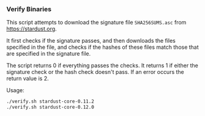 ### Verify Binaries
This script attempts to download the signature file `SHA256SUMS.asc` from https://stardust.org.

It first checks if the signature passes, and then downloads the files specified in the file, and checks if the hashes of these files match those that are specified in the signature file.

The script returns 0 if everything passes the checks. It returns 1 if either the signature check or the hash check doesn't pass. If an error occurs the return value is 2.

Usage:

```sh
./verify.sh stardust-core-0.11.2
./verify.sh stardust-core-0.12.0
```
